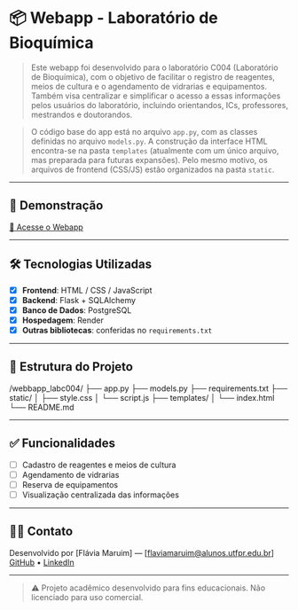 # 📦 Webapp - Laboratório de Bioquímica

> Este webapp foi desenvolvido para o laboratório C004 (Laboratório de Bioquímica), com o objetivo de facilitar o registro de reagentes, meios de cultura e o agendamento de vidrarias e equipamentos. Também visa centralizar e simplificar o acesso a essas informações pelos usuários do laboratório, incluindo orientandos, ICs, professores, mestrandos e doutorandos.

> O código base do app está no arquivo `app.py`, com as classes definidas no arquivo `models.py`. A construção da interface HTML encontra-se na pasta `templates` (atualmente com um único arquivo, mas preparada para futuras expansões). Pelo mesmo motivo, os arquivos de frontend (CSS/JS) estão organizados na pasta `static`.

---

## 🚀 Demonstração

[🔗 Acesse o Webapp](https://webapp-labc004.onrender.com)

---

## 🛠️ Tecnologias Utilizadas

- [x] **Frontend**: HTML / CSS / JavaScript
- [x] **Backend**: Flask + SQLAlchemy
- [x] **Banco de Dados**: PostgreSQL
- [x] **Hospedagem**: Render
- [x] **Outras bibliotecas**: conferidas no `requirements.txt`

---

## 📁 Estrutura do Projeto

/webbapp_labc004/
├── app.py
├── models.py
├── requirements.txt
├── static/
│ ├── style.css
│ └── script.js
├── templates/
│ └── index.html
└── README.md


---

## ✅ Funcionalidades

- [ ] Cadastro de reagentes e meios de cultura
- [ ] Agendamento de vidrarias
- [ ] Reserva de equipamentos
- [ ] Visualização centralizada das informações

---

## 🙋‍♀️ Contato

Desenvolvido por [Flávia Maruim] — [flaviamaruim@alunos.utfpr.edu.br]  
[GitHub](https://github.com/maruwinn) • [LinkedIn](https://www.linkedin.com/in/flávia-maruim-174739294/)

---

> ⚠️ Projeto acadêmico desenvolvido para fins educacionais. Não licenciado para uso comercial.